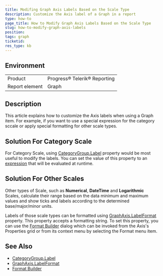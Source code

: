 ```yaml
---
title: Modifing Graph Axis Labels Based on the Scale Type
description: Customize the Axis label of a Graph in a report
type: how-to
page_title: How to Modify Graph Axis Labels Based on the Scale Type
slug: how-to-modify-graph-axis-labels
position: 
tags: graph
ticketid: 
res_type: kb
---
```


## Environment
<table>
	<tbody>
		<tr>
			<td>Product</td>
			<td>Progress® Telerik® Reporting</td>
		</tr>
		<tr>
			<td>Report element</td>
			<td>Graph</td>
		</tr>
	</tbody>
</table>


## Description
This article explains how to customize the Axis labels when using a Graph item. For example, if you want to use a special expression for the category sccale or apply special formatting for other scale types.

## Solution For Category Scale
For Category Scale, using [CategoryGroup.Label](./p-telerik-reporting-graphgroup-label) property would be most useful to modify the labels.
You can set the value of this property to an [expression](./report-expressions) that will be evaluated at runtime.

## Solution For Other Scales
Other types of Scale, such as **Numerical**, **DateTime** and **Logarithmic** Scales, calculate their range based on the data minimum and maximum values and show ticks and labels according to the determined base/major/minor units.

Labels of those scale types can be formatted using [GraphAxis.LabelFormat](./p-telerik-reporting-graphaxis-labelformat) property. This property accepts a formatting string.
To set this property, you can use the [Format Builder](./ui-format-builder) dialog which can be invoked from the Axis's Properties grid or from its context menu by selecting the Format menu item.

## See Also
- [CategoryGroup.Label](./p-telerik-reporting-graphgroup-label)
- [GraphAxis.LabelFormat](./p-telerik-reporting-graphaxis-labelformat)
- [Format Builder](./ui-format-builder)

